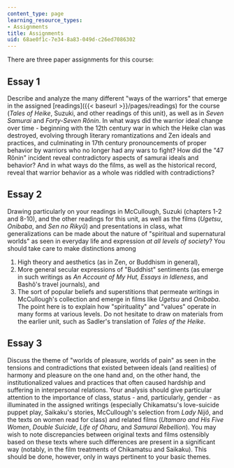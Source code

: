 ```yaml
---
content_type: page
learning_resource_types:
- Assignments
title: Assignments
uid: 68ae0f1c-7e34-8a83-049d-c26ed7086302
---
```


There are three paper assignments for this course:

Essay 1
-------

Describe and analyze the many different "ways of the warriors" that emerge in the assigned [readings]({{< baseurl >}}/pages/readings) for the course (_Tales of Heike_, Suzuki, and other readings of this unit), as well as in _Seven Samurai_ and _Forty-Seven Rônin_. In what ways did the warrior ideal change over time - beginning with the 12th century war in which the Heike clan was destroyed, evolving through literary romantizations and Zen ideals and practices, and culminating in 17th century pronouncements of proper behavior by warriors who no longer had any wars to fight? How did the "47 Rônin" incident reveal contradictory aspects of samurai ideals and behavior? And in what ways do the films, as well as the historical record, reveal that warrior behavior as a whole was riddled with contradictions?

Essay 2
-------

Drawing particularly on your readings in McCullough, Suzuki (chapters 1-2 and 8-10), and the other readings for this unit, as well as the films (_Ugetsu_, _Onibaba_, and _Sen no Rikyû_) and presentations in class, what generalizations can be made about the nature of "spiritual and supernatural worlds" as seen in everyday life and expression _at all levels of society_? You should take care to make distinctions among

1.  High theory and aesthetics (as in Zen, or Buddhism in general),
2.  More general secular expressions of "Buddhist" sentiments (as emerge in such writings as _An Account of My Hut, Essays in Idleness_, and Bashô's travel journals), and
3.  The sort of popular beliefs and superstitions that permeate writings in McCullough's collection and emerge in films like _Ugetsu_ and _Onibaba_. The point here is to explain how "spirituality" and "values" operate in many forms at various levels. Do not hesitate to draw on materials from the earlier unit, such as Sadler's translation of _Tales of the Heike_.

Essay 3
-------

Discuss the theme of "worlds of pleasure, worlds of pain" as seen in the tensions and contradictions that existed between ideals (and realities) of harmony and pleasure on the one hand and, on the other hand, the institutionalized values and practices that often caused hardship and suffering in interpersonal relations. Your analysis should give particular attention to the importance of class, status - and, particularly, gender - as illuminated in the assigned writings (especially Chikamatsu's love-suicide puppet play, Saikaku's stories, McCullough's selection from _Lady Nijô_, and the texts on women read for class) and related films (_Utamaro and His Five Women_, _Double Suicide_, _Life of Oharu_, and _Samurai Rebellion_). You may wish to note discrepancies between original texts and films ostensibly based on these texts where such differences are present in a significant way (notably, in the film treatments of Chikamatsu and Saikaku). This should be done, however, only in ways pertinent to your basic themes.